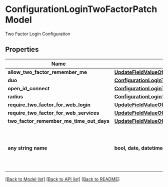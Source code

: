 # ConfigurationLoginTwoFactorPatchModel

Two Factor Login Configuration

## Properties
Name | Type | Description | Notes
------------ | ------------- | ------------- | -------------
**allow_two_factor_remember_me** | [**UpdateFieldValueOfBoolean**](UpdateFieldValueOfBoolean.md) |  | [optional] 
**duo** | [**ConfigurationLoginTwoFactorDuoPatchModel**](ConfigurationLoginTwoFactorDuoPatchModel.md) |  | [optional] 
**open_id_connect** | [**ConfigurationLoginTwoFactorOpenIdConnectPatchModel**](ConfigurationLoginTwoFactorOpenIdConnectPatchModel.md) |  | [optional] 
**radius** | [**ConfigurationLoginTwoFactorRadiusPatchModel**](ConfigurationLoginTwoFactorRadiusPatchModel.md) |  | [optional] 
**require_two_factor_for_web_login** | [**UpdateFieldValueOfBoolean**](UpdateFieldValueOfBoolean.md) |  | [optional] 
**require_two_factor_for_web_services** | [**UpdateFieldValueOfBoolean**](UpdateFieldValueOfBoolean.md) |  | [optional] 
**two_factor_remember_me_time_out_days** | [**UpdateFieldValueOfInt32**](UpdateFieldValueOfInt32.md) |  | [optional] 
**any string name** | **bool, date, datetime, dict, float, int, list, str, none_type** | any string name can be used but the value must be the correct type | [optional]

[[Back to Model list]](../README.md#documentation-for-models) [[Back to API list]](../README.md#documentation-for-api-endpoints) [[Back to README]](../README.md)


